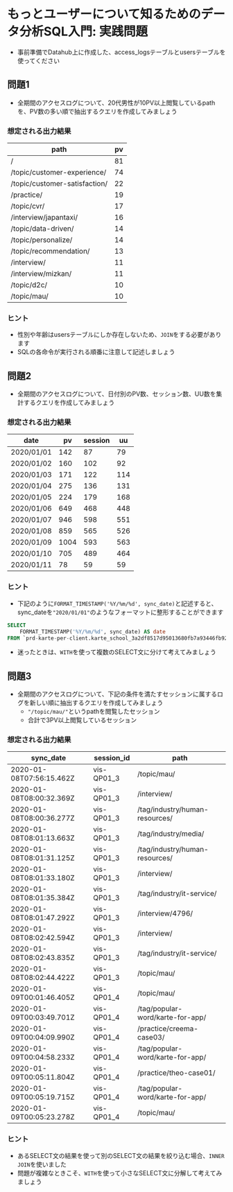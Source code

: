 # もっとユーザーについて知るためのデータ分析SQL入門: 実践問題
- 事前準備でDatahub上に作成した、access_logsテーブルとusersテーブルを使ってください

## 問題1
- 全期間のアクセスログについて、20代男性が10PV以上閲覧しているpathを、PV数の多い順で抽出するクエリを作成してみましょう

### 想定される出力結果

path | pv
-- | --
/ | 81
/topic/customer-experience/ | 74
/topic/customer-satisfaction/ | 22
/practice/ | 19
/topic/cvr/ | 17
/interview/japantaxi/ | 16
/topic/data-driven/ | 14
/topic/personalize/ | 14
/topic/recommendation/ | 13
/interview/ | 11
/interview/mizkan/ | 11
/topic/d2c/ | 10
/topic/mau/ | 10

### ヒント
- 性別や年齢はusersテーブルにしか存在しないため、`JOIN`をする必要があります
- SQLの各命令が実行される順番に注意して記述しましょう

## 問題2
- 全期間のアクセスログについて、日付別のPV数、セッション数、UU数を集計するクエリを作成してみましょう

### 想定される出力結果

date | pv | session | uu
-- | -- | -- | --
2020/01/01 | 142 | 87 | 79
2020/01/02 | 160 | 102 | 92
2020/01/03 | 171 | 122 | 114
2020/01/04 | 275 | 136 | 131
2020/01/05 | 224 | 179 | 168
2020/01/06 | 649 | 468 | 448
2020/01/07 | 946 | 598 | 551
2020/01/08 | 859 | 565 | 526
2020/01/09 | 1004 | 593 | 563
2020/01/10 | 705 | 489 | 464
2020/01/11 | 78 | 59 | 59

### ヒント
- 下記のように`FORMAT_TIMESTAMP('%Y/%m/%d', sync_date)`と記述すると、sync_dateを`"2020/01/01"`のようなフォーマットに整形することができます

```sql
SELECT
    FORMAT_TIMESTAMP('%Y/%m/%d', sync_date) AS date
FROM `prd-karte-per-client.karte_school_3a2df8517d95013680fb7a93446fb92a.access_logs` AS logs
```

- 迷ったときは、`WITH`を使って複数のSELECT文に分けて考えてみましょう

## 問題3
- 全期間のアクセスログについて、下記の条件を満たすセッションに属するログを新しい順に抽出するクエリを作成してみましょう
    - `"/topic/mau/"`というpathを閲覧したセッション
    - 合計で3PV以上閲覧しているセッション

### 想定される出力結果

sync_date | session_id | path
-- | -- | --
2020-01-08T07:56:15.462Z | vis-QP01_3 | /topic/mau/
2020-01-08T08:00:32.369Z | vis-QP01_3 | /interview/
2020-01-08T08:00:36.277Z | vis-QP01_3 | /tag/industry/human-resources/
2020-01-08T08:01:13.663Z | vis-QP01_3 | /tag/industry/media/
2020-01-08T08:01:31.125Z | vis-QP01_3 | /tag/industry/human-resources/
2020-01-08T08:01:33.180Z | vis-QP01_3 | /interview/
2020-01-08T08:01:35.384Z | vis-QP01_3 | /tag/industry/it-service/
2020-01-08T08:01:47.292Z | vis-QP01_3 | /interview/4796/
2020-01-08T08:02:42.594Z | vis-QP01_3 | /interview/
2020-01-08T08:02:43.835Z | vis-QP01_3 | /tag/industry/it-service/
2020-01-08T08:02:44.422Z | vis-QP01_3 | /topic/mau/
2020-01-09T00:01:46.405Z | vis-QP01_4 | /topic/mau/
2020-01-09T00:03:49.701Z | vis-QP01_4 | /tag/popular-word/karte-for-app/
2020-01-09T00:04:09.990Z | vis-QP01_4 | /practice/creema-case03/
2020-01-09T00:04:58.233Z | vis-QP01_4 | /tag/popular-word/karte-for-app/
2020-01-09T00:05:11.804Z | vis-QP01_4 | /practice/theo-case01/
2020-01-09T00:05:19.715Z | vis-QP01_4 | /tag/popular-word/karte-for-app/
2020-01-09T00:05:23.278Z | vis-QP01_4 | /topic/mau/

### ヒント
- あるSELECT文の結果を使って別のSELECT文の結果を絞り込む場合、`INNER JOIN`を使いました
- 問題が複雑なときこそ、`WITH`を使って小さなSELECT文に分解して考えてみましょう

